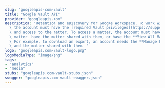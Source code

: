 ```yaml
---
slug: "googleapis-com-vault"
title: "Google Vault API"
provider: "googleapis.com"
description: "Retention and eDiscovery for Google Workspace. To work with Vault resources,\
  \ the account must have the [required Vault privileges](https://support.google.com/vault/answer/2799699)\
  \ and access to the matter. To access a matter, the account must have created the\
  \ matter, have the matter shared with them, or have the **View All Matters** privilege.\
  \ For example, to download an export, an account needs the **Manage Exports** privilege\
  \ and the matter shared with them. "
logo: "googleapis.com-vault-logo.png"
logoMediaType: "image/png"
tags:
- "analytics"
- "media"
stubs: "googleapis.com-vault-stubs.json"
swagger: "googleapis.com-vault-swagger.json"
---
```

